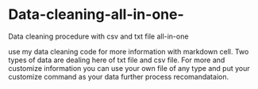 # Data-cleaning-all-in-one-
Data cleaning procedure with csv and txt file all-in-one

use my data cleaning code for more information with markdown cell. Two types of data are dealing here of txt file and csv file. 
For more and customize information you can use your own file of any type and put your customize command as your data 
further process recomandataion. 
